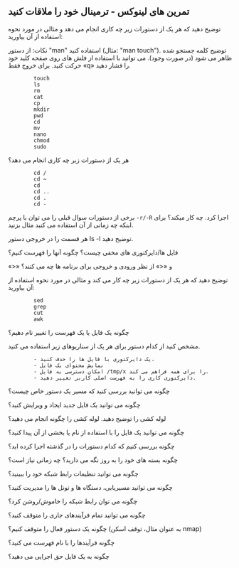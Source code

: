 ## تمرین های لینوکس - ترمینال خود را ملاقات کنید


توضیح دهید که هر یک از دستورات زیر چه کاری انجام می دهد و مثالی در مورد نحوه استفاده از آن بیاورید:

 نکات: از دستور "man" استفاده کنید (مثال: "man touch"). توضیح کلمه جستجو شده ظاهر می شود (در صورت وجود). می توانید با استفاده از فلش های روی صفحه کلید خود حرکت کنید. برای خروج فقط «q» را فشار دهید.
```
        touch
        ls
        rm
        cat
        cp
        mkdir
        pwd
        cd
        mv
        nano
        chmod
        sudo
```

 هر یک از دستورات زیر چه کاری انجام می دهد؟ 
```
        cd /
        cd ~
        cd
        cd ..
        cd .
        cd -
```


 برخی از دستورات سوال قبلی را می توان با پرچم `-r/-R` اجرا کرد. چه کار میکند؟ برای اینکه چه زمانی از آن استفاده می کنید مثال بزنید. 

 هر قسمت را در خروجی دستور ls -l توضیح دهید. 

 فایل ها/دایرکتوری های مخفی چیست؟ چگونه آنها را فهرست کنیم؟ 

 «>» و «<» از نظر ورودی و خروجی برای برنامه ها چه می کنند؟ 

 توضیح دهید که هر یک از دستورات زیر چه کار می کند و مثالی در مورد نحوه استفاده از آن بیاورید: 


```
        sed 
        grep 
        cut 
        awk 
```


 چگونه یک فایل یا یک فهرست را تغییر نام دهیم؟ 

 مشخص کنید از کدام دستور برای هر یک از سناریوهای زیر استفاده می کنید.


```
        - یک دایرکتوری با فایل ها را حذف کنید. 
        - نمایش محتوای یک فایل
        - امکان دسترسی به فایل /tmp/x را برای همه فراهم می کند. 
        - دایرکتوری کاری را به فهرست اصلی کاربر تغییر دهید. 
```


 چگونه می توانید بررسی کنید که مسیر یک دستور خاص چیست؟ 

 چگونه می توانید یک فایل جدید ایجاد و ویرایش کنید؟ 

 لوله کشی را توضیح دهید. لوله کشی را چگونه انجام می دهید؟ 

 چگونه می توانید یک فایل را با استفاده از نام یا بخشی از آن پیدا کنید؟ 

 چگونه بررسی کنیم که کدام دستورات را در گذشته اجرا کرده اید؟ 

 چگونه بسته های خود را به روز نگه می دارید؟ چه زمانی نیاز است؟ 

 چگونه می توانید تنظیمات رابط شبکه خود را ببینید؟ 

 چگونه می توانید مسیریابی، دستگاه ها و تونل ها را مدیریت کنید؟ 

 چگونه می توان رابط شبکه را خاموش/روشن کرد؟ 

 چگونه می توانید تمام فرآیندهای جاری را متوقف کنید؟

 چگونه یک دستور فعال را متوقف کنیم؟ (به عنوان مثال، توقف اسکن nmap) 

 چگونه فرآیندها را با نام فهرست می کنید؟ 

 چگونه به یک فایل حق اجرایی می دهید؟

